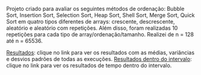 Projeto criado para avaliar os seguintes métodos de ordenação: Bubble Sort, Insertion Sort, Selection Sort, Heap Sort, Shell Sort, Merge Sort, Quick Sort em quatro tipos diferentes de arrays: crescente, descrescente, aleatório e aleatório com repetições. 
Além disso, foram realizadas 10 repetições para cada tipo de array/ordenação/tamanho. Realizei de n = 128 até n = 65536.

[Resultados](results.md): clique no link para ver os resultados com as médias, variâncias e desvios padrões de todas as execuções.
[Resultados dentro do intervalo](results-within-interval.md): clique no link para ver os resultados de tempo dentro do intervalo.
